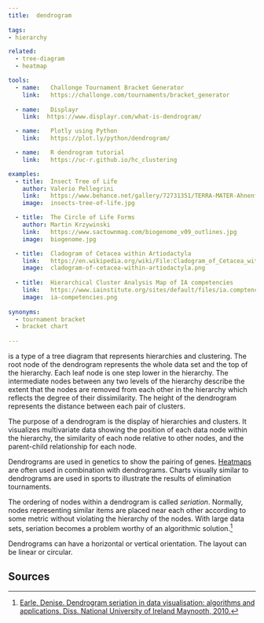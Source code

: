 ```yaml
---
title:  dendrogram
  
tags:
- hierarchy

related:
  - tree-diagram
  - heatmap

tools:
  - name:   Challonge Tournament Bracket Generator
    link:   https://challonge.com/tournaments/bracket_generator
 
  - name:   Displayr
    link:  https://www.displayr.com/what-is-dendrogram/

  - name:   Plotly using Python
    link:   https://plot.ly/python/dendrogram/

  - name:   R dendrogram tutorial
    link:   https://uc-r.github.io/hc_clustering

examples:
  - title:  Insect Tree of Life
    author: Valerio Pellegrini
    link:   https://www.behance.net/gallery/72731351/TERRA-MATER-Ahnenforschung
    image:  insects-tree-of-life.jpg

  - title:  The Circle of Life Forms
    author: Martin Krzywinski
    link:   https://www.sactownmag.com/biogenome_v09_outlines.jpg
    image:  biogenome.jpg

  - title:  Cladogram of Cetacea within Artiodactyla
    link:   https://en.wikipedia.org/wiki/File:Cladogram_of_Cetacea_within_Artiodactyla.png
    image:  cladogram-of-cetacea-within-artiodactyla.png
    
  - title:  Hierarchical Cluster Analysis Map of IA competencies
    link:   https://www.iainstitute.org/sites/default/files/ia.comptencies.graphs.pdf
    image:  ia-competencies.png
    
synonyms:
  - tournament bracket
  - bracket chart
  
---
```


is a type of a tree diagram that represents hierarchies and clustering. The root node of the dendrogram represents the whole data set and the top of the hierarchy. Each leaf node is one step lower in the hierarchy. 
The intermediate nodes between any two levels of the hierarchy describe the extent that the nodes are removed from each other in the hierarchy which reflects the degree of their dissimilarity. The height of the dendrogram represents the distance between each pair of clusters.

<!--more-->

The purpose of a dendrogram is the display of hierarchies and clusters. It visualizes multivariate data showing the position of each data node within the hierarchy, the similarity of each node relative to other nodes, and the parent-child relationship for each node.

Dendrograms are used in genetics to show the pairing of genes. [Heatmaps](/heatmap) are often used in combination with dendrograms. Charts visually similar to dendrograms are used in sports to illustrate the results of elimination tournaments.
 
 
 The ordering of nodes within a dendrogram is called *seriation*. Normally, nodes representing similar items are placed near each other according to some metric without violating the hierarchy of the nodes. With large data sets, seriation becomes a problem worthy of an algorithmic solution.[^earle]
 
 Dendrograms can have a horizontal or vertical orientation. The layout can be linear or circular.


## Sources

[^earle]: [Earle, Denise. Dendrogram seriation in data visualisation: algorithms and applications. Diss. National University of Ireland Maynooth, 2010.](http://mural.maynoothuniversity.ie/2442/)

